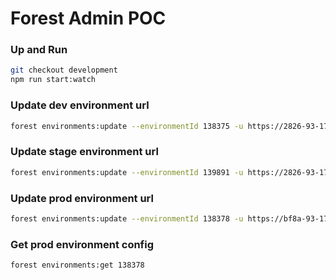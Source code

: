 # Forest Admin POC

### Up and Run
```bash
git checkout development
npm run start:watch
```

### Update dev environment url
```bash
forest environments:update --environmentId 138375 -u https://2826-93-175-234-109.ngrok-free.app
```

### Update stage environment url
```bash
forest environments:update --environmentId 139891 -u https://2826-93-175-234-109.ngrok-free.app
```

### Update prod environment url
```bash
forest environments:update --environmentId 138378 -u https://bf8a-93-175-234-109.ngrok-free.app
```

### Get prod environment config
```bash
forest environments:get 138378
```



